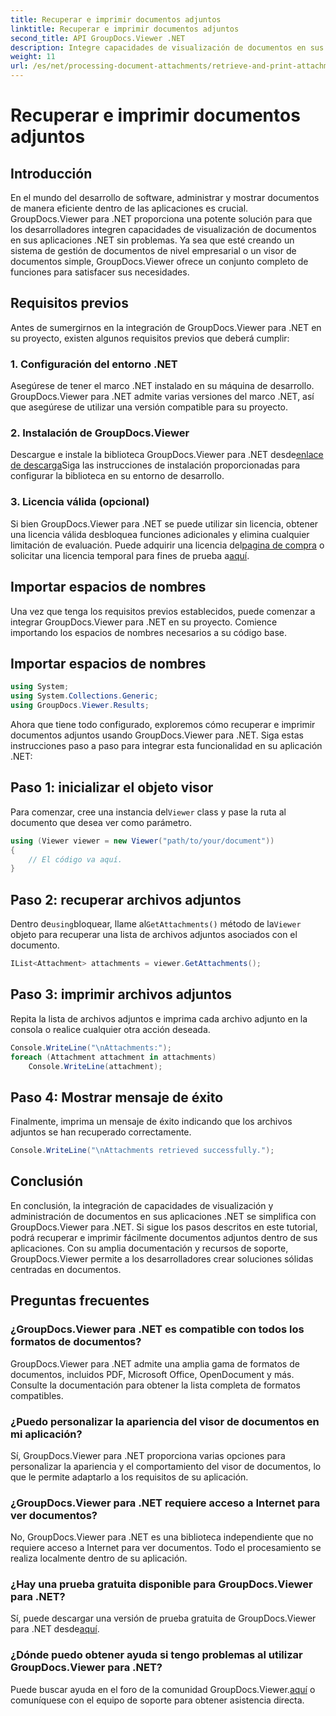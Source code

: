 ```yaml
---
title: Recuperar e imprimir documentos adjuntos
linktitle: Recuperar e imprimir documentos adjuntos
second_title: API GroupDocs.Viewer .NET
description: Integre capacidades de visualización de documentos en sus aplicaciones .NET sin problemas con GroupDocs.Viewer para .NET. Recupere e imprima documentos adjuntos sin esfuerzo.
weight: 11
url: /es/net/processing-document-attachments/retrieve-and-print-attachments/
---
```


# Recuperar e imprimir documentos adjuntos

## Introducción
En el mundo del desarrollo de software, administrar y mostrar documentos de manera eficiente dentro de las aplicaciones es crucial. GroupDocs.Viewer para .NET proporciona una potente solución para que los desarrolladores integren capacidades de visualización de documentos en sus aplicaciones .NET sin problemas. Ya sea que esté creando un sistema de gestión de documentos de nivel empresarial o un visor de documentos simple, GroupDocs.Viewer ofrece un conjunto completo de funciones para satisfacer sus necesidades.
## Requisitos previos
Antes de sumergirnos en la integración de GroupDocs.Viewer para .NET en su proyecto, existen algunos requisitos previos que deberá cumplir:
### 1. Configuración del entorno .NET
Asegúrese de tener el marco .NET instalado en su máquina de desarrollo. GroupDocs.Viewer para .NET admite varias versiones del marco .NET, así que asegúrese de utilizar una versión compatible para su proyecto.
### 2. Instalación de GroupDocs.Viewer
 Descargue e instale la biblioteca GroupDocs.Viewer para .NET desde[enlace de descarga](https://releases.groupdocs.com/viewer/net/)Siga las instrucciones de instalación proporcionadas para configurar la biblioteca en su entorno de desarrollo.
### 3. Licencia válida (opcional)
 Si bien GroupDocs.Viewer para .NET se puede utilizar sin licencia, obtener una licencia válida desbloquea funciones adicionales y elimina cualquier limitación de evaluación. Puede adquirir una licencia del[pagina de compra](https://purchase.groupdocs.com/buy) o solicitar una licencia temporal para fines de prueba a[aquí](https://purchase.groupdocs.com/temporary-license/).

## Importar espacios de nombres
Una vez que tenga los requisitos previos establecidos, puede comenzar a integrar GroupDocs.Viewer para .NET en su proyecto. Comience importando los espacios de nombres necesarios a su código base.
## Importar espacios de nombres
```csharp
using System;
using System.Collections.Generic;
using GroupDocs.Viewer.Results;
```

Ahora que tiene todo configurado, exploremos cómo recuperar e imprimir documentos adjuntos usando GroupDocs.Viewer para .NET. Siga estas instrucciones paso a paso para integrar esta funcionalidad en su aplicación .NET:
## Paso 1: inicializar el objeto visor
 Para comenzar, cree una instancia del`Viewer` class y pase la ruta al documento que desea ver como parámetro.
```csharp
using (Viewer viewer = new Viewer("path/to/your/document"))
{
    // El código va aquí.
}
```
## Paso 2: recuperar archivos adjuntos
 Dentro de`using`bloquear, llame al`GetAttachments()` método de la`Viewer` objeto para recuperar una lista de archivos adjuntos asociados con el documento.
```csharp
IList<Attachment> attachments = viewer.GetAttachments();
```
## Paso 3: imprimir archivos adjuntos
Repita la lista de archivos adjuntos e imprima cada archivo adjunto en la consola o realice cualquier otra acción deseada.
```csharp
Console.WriteLine("\nAttachments:");
foreach (Attachment attachment in attachments)
    Console.WriteLine(attachment);
```
## Paso 4: Mostrar mensaje de éxito
Finalmente, imprima un mensaje de éxito indicando que los archivos adjuntos se han recuperado correctamente.
```csharp
Console.WriteLine("\nAttachments retrieved successfully.");
```

## Conclusión
En conclusión, la integración de capacidades de visualización y administración de documentos en sus aplicaciones .NET se simplifica con GroupDocs.Viewer para .NET. Si sigue los pasos descritos en este tutorial, podrá recuperar e imprimir fácilmente documentos adjuntos dentro de sus aplicaciones. Con su amplia documentación y recursos de soporte, GroupDocs.Viewer permite a los desarrolladores crear soluciones sólidas centradas en documentos.
## Preguntas frecuentes
### ¿GroupDocs.Viewer para .NET es compatible con todos los formatos de documentos?
GroupDocs.Viewer para .NET admite una amplia gama de formatos de documentos, incluidos PDF, Microsoft Office, OpenDocument y más. Consulte la documentación para obtener la lista completa de formatos compatibles.
### ¿Puedo personalizar la apariencia del visor de documentos en mi aplicación?
Sí, GroupDocs.Viewer para .NET proporciona varias opciones para personalizar la apariencia y el comportamiento del visor de documentos, lo que le permite adaptarlo a los requisitos de su aplicación.
### ¿GroupDocs.Viewer para .NET requiere acceso a Internet para ver documentos?
No, GroupDocs.Viewer para .NET es una biblioteca independiente que no requiere acceso a Internet para ver documentos. Todo el procesamiento se realiza localmente dentro de su aplicación.
### ¿Hay una prueba gratuita disponible para GroupDocs.Viewer para .NET?
 Sí, puede descargar una versión de prueba gratuita de GroupDocs.Viewer para .NET desde[aquí](https://releases.groupdocs.com/).
### ¿Dónde puedo obtener ayuda si tengo problemas al utilizar GroupDocs.Viewer para .NET?
 Puede buscar ayuda en el foro de la comunidad GroupDocs.Viewer.[aquí](https://forum.groupdocs.com/c/viewer/9) o comuníquese con el equipo de soporte para obtener asistencia directa.